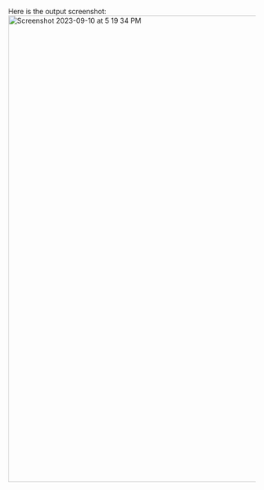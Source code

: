 Here is the output screenshot:
<img width="951" alt="Screenshot 2023-09-10 at 5 19 34 PM" src="https://github.com/anushasonte/CS458_InformationSecurity/assets/29819682/79977165-8e0b-483e-98e9-66b3f73892bc">
